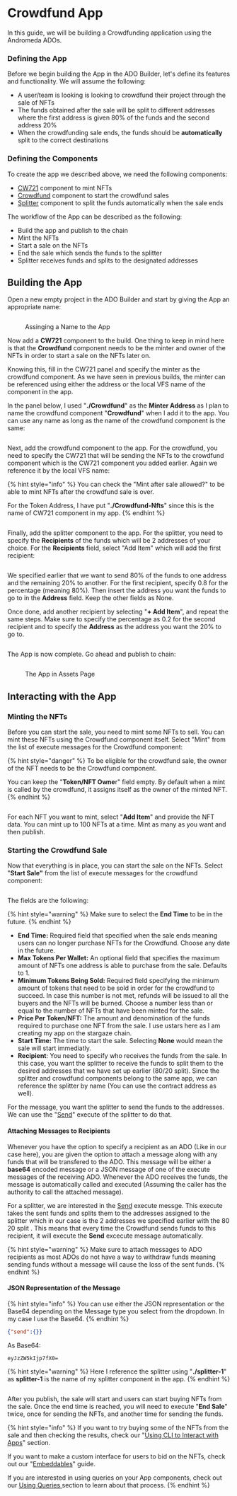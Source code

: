 # Crowdfund App

In this guide, we will be building a Crowdfunding application using the Andromeda ADOs.

### Defining the App

Before we begin building the App in the ADO Builder, let's define its features and functionality. We will assume the following:

* A user/team is looking is looking to crowdfund their project through the sale of NFTs
* The funds obtained after the sale will be split to different addresses where the first address is given 80% of the funds and the second address 20%
* When the crowdfunding sale ends, the funds should be **automatically** split to the correct destinations

### Defining the Components

To create the app we described above, we need the following components:

* [CW721](https://docs.andromedaprotocol.io/andromeda/andromeda-digital-objects/marketplace) component to mint NFTs
* [Crowdfund](https://docs.andromedaprotocol.io/andromeda/andromeda-digital-objects/crowdfund) component to start the crowdfund sales
* [Splitter](https://docs.andromedaprotocol.io/andromeda/andromeda-digital-objects/splitter) component to split the funds automatically when the sale ends

The workflow of the App can be described as the following:&#x20;

* Build the app and publish to the chain
* Mint the NFTs&#x20;
* Start a sale on the NFTs
* End the sale which sends the funds to the splitter
* Splitter receives funds and splits to the designated addresses

## Building the App

Open a new empty project in the ADO Builder and start by giving the App an appropriate name:

<figure><img src="../../.gitbook/assets/Screen Shot 2024-03-16 at 5.34.36 PM.png" alt=""><figcaption><p>Assinging a Name to the App</p></figcaption></figure>

Now add a **CW721** component to the build. One thing to keep in mind here is that the **Crowdfund** component needs to be the minter and owner of the NFTs in order to start a sale on the NFTs later on.&#x20;

Knowing this, fill in the CW721 panel and specify the minter as the crowdfund component. As we have seen in previous builds, the minter can be referenced using either the address or the local VFS name of the component in the app.&#x20;

In the panel below, I used "**./Crowdfund**" as the **Minter Address** as I plan to name the crowdfund component "**Crowdfund**" when I add it to the app. You can use any name as long as the name of the crowdfund component is the same:

<figure><img src="../../.gitbook/assets/Screen Shot 2024-03-16 at 5.37.57 PM.png" alt=""><figcaption></figcaption></figure>

Next, add the crowdfund component to the app. For the crowdfund, you need to specify the CW721 that will be sending the NFTs to the crowdfund component which is the CW721 component you added earlier. Again we reference it by the local VFS name:&#x20;

{% hint style="info" %}
You can check the "Mint after sale allowed?" to be able to mint NFTs after the crowdfund sale is over.

For the Token Address, I have put "**./Crowdfund-Nfts**" since this is the name of CW721 component in my app.&#x20;
{% endhint %}

<figure><img src="../../.gitbook/assets/Screen Shot 2024-03-16 at 5.39.50 PM.png" alt=""><figcaption></figcaption></figure>

Finally, add the splitter component to the app. For the splitter, you need to specify the **Recipients** of the funds which will be 2 addresses of your choice. For the **Recipients** field, select "Add Item" which will add the first recipient:

<figure><img src="../../.gitbook/assets/Screen Shot 2024-04-19 at 3.49.20 PM.png" alt=""><figcaption></figcaption></figure>

We specified earlier that we want to send 80% of the funds to one address and the remaining 20% to another. For the first recipient, specify 0.8 for the percentage (meaning 80%). Then insert the address you want the funds to go to in the **Address** field. Keep the other fields as None.

Once done, add another recipient by selecting "**+ Add Item**", and repeat the same steps. Make sure to specify the percentage as 0.2 for the second recipient and to specify the **Address** as the address you want the 20% to go to.

<figure><img src="../../.gitbook/assets/Screen Shot 2024-03-16 at 5.51.49 PM.png" alt=""><figcaption></figcaption></figure>

The App is now complete. Go ahead and publish to chain:

<figure><img src="../../.gitbook/assets/Screen Shot 2024-03-16 at 5.53.11 PM.png" alt=""><figcaption><p>The App in Assets Page</p></figcaption></figure>

## Interacting with the App

### Minting the NFTs

Before you can start the sale, you need to mint some NFTs to sell. You can mint these NFTs using the Crowdfund component itself. Select "Mint" from the list of execute messages for the Crowdfund component:

{% hint style="danger" %}
To be eligible for the crowdfund sale, the owner of the NFT needs to be the Crowdfund component.&#x20;

You can keep the "**Token/NFT Owne**r" field empty. By default when a mint is called by the crowdfund, it assigns itself as the owner of the minted NFT.&#x20;
{% endhint %}

<figure><img src="../../.gitbook/assets/Screen Shot 2024-03-16 at 5.56.32 PM.png" alt=""><figcaption></figcaption></figure>

For each NFT you want to mint, select "**Add Item**" and provide the NFT data. You can mint up to 100 NFTs at a time. Mint as many as you want and then publish.

### Starting the Crowdfund Sale

Now that everything is in place, you can start the sale on the NFTs. Select "**Start Sale"** from the list of execute messages for the crowdfund component:

<figure><img src="../../.gitbook/assets/Screen Shot 2024-04-19 at 4.06.38 PM.png" alt=""><figcaption></figcaption></figure>

The fields are the following:

{% hint style="warning" %}
Make sure to select the **End Time** to be in the future.
{% endhint %}

* **End Time:** Required field that specified when the sale ends meaning users can no longer purchase NFTs for the Crowdfund. Choose any date in the future.
* **Max Tokens Per Wallet:** An optional field that specifies the maximum amount of NFTs one address is able to purchase from the sale. Defaults to 1.&#x20;
* **Minimum Tokens Being Sold:** Required field specifying the minimum amount of tokens that need to be sold in order for the crowdfund to succeed. In case this number is not met, refunds will be issued to all the buyers and the NFTs will be burned. Choose a number less than or equal to the number of NFTs that have been minted for the sale.
* **Price Per Token/NFT:** The amount and denomination of the funds required to purchase one NFT from the sale. I use ustars here as I am creating my app on the stargaze chain.&#x20;
* **Start Time:** The time to start the sale. Selecting **None** would mean the sale will start immediatly.
* **Recipient**: You need to specify who receives the funds from the sale. In this case, you want the splitter to receive the funds to split them to the desired addresses that we have set up earlier (80/20 split). Since the splitter and crowdfund components belong to the same app, we can reference the splitter by name (You can use the contract address as well).

For the message, you want the splitter to send the funds to the addresses. We can use the "[Send](https://docs.andromedaprotocol.io/andromeda/andromeda-digital-objects/splitter#send)" execute of the splitter to do that.&#x20;

#### Attaching Messages to Recipients

Whenever you have the option to specify a recipient as an ADO (Like in our case here), you are given the option to attach a message along with any funds that will be transfered to the ADO. This message will be either a **base64** encoded message or a JSON message of one of the execute messages of the receiving ADO. Whenever the ADO receives the funds, the message is automatically called and executed (Assuming the caller has the authority to call the attached message). &#x20;

For a splitter, we are interested in the [Send](https://docs.andromedaprotocol.io/andromeda/andromeda-digital-objects/splitter#send) execute messge. This execute takes the sent funds and splits them to the addresses assigned to the splitter which in our case is the 2 addresses we specified earlier with the 80 20 split . This means that every time the Crowdfund sends funds to this recipient, it will execute the **Send** excecute message automatically.

{% hint style="warning" %}
Make sure to attach messages to ADO recipients as most ADOs do not have a way to withdraw funds meaning sending funds without a message will cause the loss of the sent funds.&#x20;
{% endhint %}

#### JSON Representation of the Message

{% hint style="info" %}
You can use either the JSON representation or the Base64 depending on the Message type you select from the dropdown. In my case I use the Base64.
{% endhint %}

```json
{"send":{}}
```

As Base64:

```
eyJzZW5kIjp7fX0=
```

{% hint style="warning" %}
Here I reference the splitter using "**./splitter-1**" as **splitter-1** is the name of my splitter component in the app.
{% endhint %}

<figure><img src="../../.gitbook/assets/Screen Shot 2024-04-19 at 4.29.16 PM.png" alt=""><figcaption></figcaption></figure>

After you publish, the sale will start and users can start buying NFTs from the sale. Once the end time is reached, you will need to execute "**End Sale**" twice, once for sending the NFTs, and another time for sending the funds.&#x20;

{% hint style="info" %}
If you want to try buying some of the NFTs from the sale and then checking the results, check our "[Using CLI to Interact with Apps](../using-cli-to-interact-with-apps.md)" section.

If you want to make a custom interface for users to bid on the NFTs, check out our "[Embeddables](../embeddables/)" guide.

If you are interested in using queries on your App components, check out our [Using Queries ](../using-queries.md)section to learn about that process.
{% endhint %}
